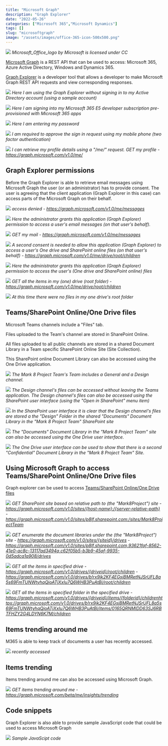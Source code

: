 ```yaml
---
title: "Microsoft Graph"
description: "Graph Explorer"
date: "2022-05-26"
categories: ["Microsoft 365","Microsoft Dynamics"]
tags: []
slug: "microsoftgraph"
image: "/assets/images/office-365-icon-500x500.png"
---
```


![](/assets/images/microsoftgraph/office-365-icon-500x500.png)
*Microsoft_Office_logo by Microsoft is licensed under CC*


[Microsoft Graph](https://docs.microsoft.com/en-us/graph/overview) is a REST API that can be used to access: Microsoft 365, Azure Active Directory, Windows and Dynamics 365.

[Graph Explorer](https://developer.microsoft.com/en-us/graph/graph-explorer) is a developer tool that allows a developer to make Microsoft Graph REST API requests and view corresponding responses.

![](/assets/images/microsoftgraph/screen-shot-2022-05-26-at-9.26.35-am-1235x617.png)
*Here I am using the Graph Explorer without signing in to my Active Directory account (using a sample account)*

![](/assets/images/microsoftgraph/screen-shot-2022-05-26-at-9.29.31-am-485x209.png)
*Here I am signing into my Microsoft 365 E5 developer subscription pre-provisioned with Microsoft 365 apps*

![](/assets/images/microsoftgraph/screen-shot-2022-05-26-at-9.29.46-am-485x189.png)
*Here I am entering my password*

![](/assets/images/microsoftgraph/screen-shot-2022-05-26-at-9.30.14-am-484x195.png)
*I am required to approve the sign in request using my mobile phone (two factor authentication)*

![](/assets/images/microsoftgraph/screen-shot-2022-05-26-at-9.30.49-am-1234x619.png)
*I can retrieve my profile details using a "/me/" request. GET my profile - https://graph.microsoft.com/v1.0/me/*


## Graph Explorer permissions

Before the Graph Explorer is able to retrieve email messages using Microsoft Graph the user (or an administrator) has to provide consent. The user is agreeing that the client application (Graph Explorer in this case) can access parts of the Microsoft Graph on their behalf.

![](/assets/images/microsoftgraph/screen-shot-2022-05-26-at-9.31.38-am-1234x618.png)
*access denied - https://graph.microsoft.com/v1.0/me/messages*

![](/assets/images/microsoftgraph/screen-shot-2022-05-26-at-9.33.13-am-1400x657.png)
*Here the administrator grants this application (Graph Explorer) permission to access a user's email messages (on that user's behalf).*

![](/assets/images/microsoftgraph/screen-shot-2022-05-26-at-9.33.49-am-1400x655.png)
*GET my mail - https://graph.microsoft.com/v1.0/me/messages*

![](/assets/images/microsoftgraph/screen-shot-2022-05-26-at-9.34.16-am-1401x656.png)
*A second consent is needed to allow this application (Graph Explorer) to access a user's One drive and SharePoint online files (on that user's behalf) - https://graph.microsoft.com/v1.0/me/drive/root/children*

![](/assets/images/microsoftgraph/screen-shot-2022-05-26-at-9.36.19-am-1401x657.png)
*Here the administrator grants this application (Graph Explorer) permission to access the user's (One drive and SharePoint online) files*

![](/assets/images/microsoftgraph/screen-shot-2022-05-26-at-6.18.08-pm-1401x792.png)
*GET all the items in my (one) drive (root folder) - https://graph.microsoft.com/v1.0/me/drive/root/children*

![](/assets/images/microsoftgraph/screen-shot-2022-05-26-at-9.40.21-am-1401x656.png)
*At this time there were no files in my one drive's root folder*


## Teams/SharePoint Online/One Drive files

Microsoft Teams channels include a "Files" tab.

Files uploaded to the Team's channel are stored in SharePoint Online.

All files uploaded to all public channels are stored in a shared Document Library in a Team specific SharePoint Online Site (Site Collection).

This SharePoint online Document Library can also be accessed using the One Drive application.

![](/assets/images/microsoftgraph/screen-shot-2022-05-26-at-10.04.41-am-1399x654.png)
*The Mark 8 Project Team's Team includes a General and a Design channel.*

![](/assets/images/microsoftgraph/screen-shot-2022-05-26-at-10.05.14-am-1398x653.png)
*The Design channel's files can be accessed without leaving the Teams application. The Design channel's files can also be accessed using the SharePoint user interface (using the "Open in SharePoint" menu item)*

![](/assets/images/microsoftgraph/screen-shot-2022-05-26-at-10.05.42-am-1400x578.png)
*In the SharePoint user interface it is clear that the Design channel's files are stored a the "Design" Folder in the shared "Documents" Document Library in the "Mark 8 Project Team" SharePoint site*

![](/assets/images/microsoftgraph/screen-shot-2022-05-26-at-10.06.40-am-1400x574.png)
*The "Documents" Document Library in the "Mark 8 Project Team" site can also be accessed using the One Drive user interface.*

![](/assets/images/microsoftgraph/screen-shot-2022-05-26-at-6.52.10-pm-1398x792.png)
*The One Drive user interface can be used to show that there is a second "Confidential" Document Library in the "Mark 8 Project Team" Site.*


## Using Microsoft Graph to access Teams/SharePoint Online/One Drive files

Graph explorer can be used to access [Teams/SharePoint Online/One Drive files](https://docs.microsoft.com/en-us/graph/api/driveitem-list-children?view=graph-rest-1.0&tabs=http)

![](/assets/images/microsoftgraph/screen-shot-2022-05-26-at-10.20.13-am-1399x618.png)
*GET SharePoint site based on relative path to (the "Mark8Project") site - https://graph.microsoft.com/v1.0/sites/{host-name}:/{server-relative-path} - https://graph.microsoft.com/v1.0/sites/p8lf.sharepoint.com:/sites/Mark8ProjectTeam*

![](/assets/images/microsoftgraph/screen-shot-2022-05-26-at-10.22.54-am-1397x617.png)
*GET enumerate the document libraries under the (the "Mark8Project") site - https://graph.microsoft.com/v1.0/sites/{siteid}/drives - https://graph.microsoft.com/v1.0/sites/p8lf.sharepoint.com,93621faf-8562-41e0-ac8c-13117ad3494a,c62f05b5-b3b9-45af-9935-0d5adca1a908/drives*

![](/assets/images/microsoftgraph/screen-shot-2022-05-26-at-10.31.55-am-1401x618.png)
*GET all the items in specified drive - https://graph.microsoft.com/v1.0/drives/{driveid}/root/children -https://graph.microsoft.com/v1.0/drives/b!rx9ik2KF4EGsjBMRetNJSrUFL8a5s69FmTUNWtyhqQioATjXxIu7Q6WHB3PuAtBi/root/children*

![](/assets/images/microsoftgraph/screen-shot-2022-05-26-at-7.47.54-pm-1397x793.png)
*GET all the items in specified folder in the specified drive - https://graph.microsoft.com/v1.0/drives/{driveid}/items/{folderid}/childrenhttps://graph.microsoft.com/v1.0/drives/b!rx9ik2KF4EGsjBMRetNJSrUFL8a5s69FmTUNWtyhqQioATjXxIu7Q6WHB3PuAtBi/items/0165QRNMIDD63SJ6RBTFHZY2G4LDYN6K7M/children*


## Items trending around me

M365 is able to keep track of documents a user has recently accessed.

![](/assets/images/microsoftgraph/screen-shot-2022-05-26-at-10.14.25-am-1396x576.png)
*recently accessed*


## Items trending

Items trending around me can also be accessed using Microsoft Graph.

![](/assets/images/microsoftgraph/screen-shot-2022-05-26-at-10.15.34-am-1398x618.png)
*GET items trending around me - https://graph.microsoft.com/beta/me/insights/trending*


## Code snippets

Graph Explorer is also able to provide sample JavaScript code that could be used to access Microsoft Graph

![](/assets/images/microsoftgraph/screen-shot-2022-05-26-at-10.39.30-am-1399x733.png)
*Sample JavaScipt code*